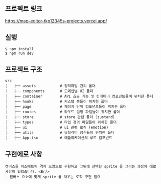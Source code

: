 ## 프로젝트 링크
https://map-editor-tkp12345s-projects.vercel.app/

## 실행
  ```
  $ npm install
  $ npm run dev
  ```

## 프로젝트 구조
```
src
│   ├── assets           # 정적파일 관리 폴더
│   ├── components       # 도메인별 UI 폴더
│   ├── container        # API 호출 기능 및 컨테이너 컴포넌트들이 위치한 폴더
│   ├── hooks            # 커스텀 훅들이 위치한 폴더
│   ├── page             # 페이지 단위 컴포넌트들이 위치한 폴더
│   ├── routes           # 라우트 설정 파일들이 위치한 폴더
│   ├── store            # store 관련 폴더 (zustand)
│   ├── types            # 타입 정의 파일들이 위치한 폴더
│   ├── ui               # ui 관련 로직 (emotion)
│   ├── utils            # 유틸리티 함수들이 위치한 폴더
│   ├── App.tsx          # 애플리케이션의 루트 컴포넌트
```

## 구현에로 사항 
    캔버스를 이소메트릭 격자 모양으로 구현하고 그위에 선택한 sprite 를 그리는 과정에 에로 사항이 있었습니다. <Br/>
    - 캔버스 요소에 맞게 sprite 를 채우는 로직 구현 필요 